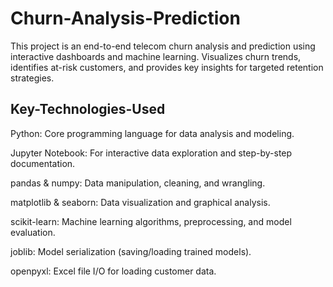 # Churn-Analysis-Prediction
This project is an end-to-end telecom churn analysis and prediction using interactive dashboards and machine learning. Visualizes churn trends, identifies at-risk customers, and provides key insights for targeted retention strategies.

## Key-Technologies-Used
Python: Core programming language for data analysis and modeling.

Jupyter Notebook: For interactive data exploration and step-by-step documentation.

pandas & numpy: Data manipulation, cleaning, and wrangling.

matplotlib & seaborn: Data visualization and graphical analysis.

scikit-learn: Machine learning algorithms, preprocessing, and model evaluation.

joblib: Model serialization (saving/loading trained models).

openpyxl: Excel file I/O for loading customer data.
